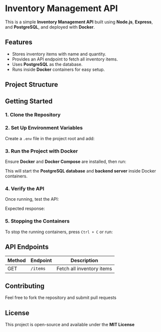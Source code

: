 # Inventory Management API

This is a simple **Inventory Management API** built using **Node.js**, **Express**, and **PostgreSQL**, and deployed with **Docker**.

## Features

- Stores inventory items with name and quantity.
- Provides an API endpoint to fetch all inventory items.
- Uses **PostgreSQL** as the database.
- Runs inside **Docker** containers for easy setup.

## Project Structure

## Getting Started

### 1. Clone the Repository

### 2. Set Up Environment Variables

Create a `.env` file in the project root and add:

### 3. Run the Project with Docker

Ensure **Docker** and **Docker Compose** are installed, then run:

This will start the **PostgreSQL database** and **backend server** inside Docker containers.

### 4. Verify the API

Once running, test the API:

Expected response:

### 5. Stopping the Containers

To stop the running containers, press `Ctrl + C` or run:

## API Endpoints

| Method | Endpoint | Description               |
| ------ | -------- | ------------------------- |
| GET    | `/items` | Fetch all inventory items |

## Contributing

Feel free to fork the repository and submit pull requests

## License

This project is open-source and available under the **MIT License**

